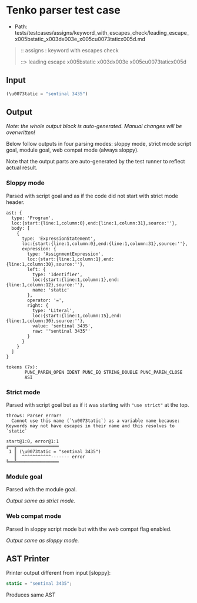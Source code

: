 # Tenko parser test case

- Path: tests/testcases/assigns/keyword_with_escapes_check/leading_escape_x005bstatic_x003dx003e_x005cu0073taticx005d.md

> :: assigns : keyword with escapes check
>
> ::> leading escape x005bstatic x003dx003e x005cu0073taticx005d

## Input

`````js
(\u0073tatic = "sentinal 3435")
`````

## Output

_Note: the whole output block is auto-generated. Manual changes will be overwritten!_

Below follow outputs in four parsing modes: sloppy mode, strict mode script goal, module goal, web compat mode (always sloppy).

Note that the output parts are auto-generated by the test runner to reflect actual result.

### Sloppy mode

Parsed with script goal and as if the code did not start with strict mode header.

`````
ast: {
  type: 'Program',
  loc:{start:{line:1,column:0},end:{line:1,column:31},source:''},
  body: [
    {
      type: 'ExpressionStatement',
      loc:{start:{line:1,column:0},end:{line:1,column:31},source:''},
      expression: {
        type: 'AssignmentExpression',
        loc:{start:{line:1,column:1},end:{line:1,column:30},source:''},
        left: {
          type: 'Identifier',
          loc:{start:{line:1,column:1},end:{line:1,column:12},source:''},
          name: 'static'
        },
        operator: '=',
        right: {
          type: 'Literal',
          loc:{start:{line:1,column:15},end:{line:1,column:30},source:''},
          value: 'sentinal 3435',
          raw: '"sentinal 3435"'
        }
      }
    }
  ]
}

tokens (7x):
       PUNC_PAREN_OPEN IDENT PUNC_EQ STRING_DOUBLE PUNC_PAREN_CLOSE
       ASI
`````

### Strict mode

Parsed with script goal but as if it was starting with `"use strict"` at the top.

`````
throws: Parser error!
  Cannot use this name (`\u0073tatic`) as a variable name because: Keywords may not have escapes in their name and this resolves to `static`

start@1:0, error@1:1
╔══╦════════════════
 1 ║ (\u0073tatic = "sentinal 3435")
   ║  ^^^^^^^^^^^------- error
╚══╩════════════════

`````


### Module goal

Parsed with the module goal.

_Output same as strict mode._

### Web compat mode

Parsed in sloppy script mode but with the web compat flag enabled.

_Output same as sloppy mode._

## AST Printer

Printer output different from input [sloppy]:

````js
static = "sentinal 3435";
````

Produces same AST
